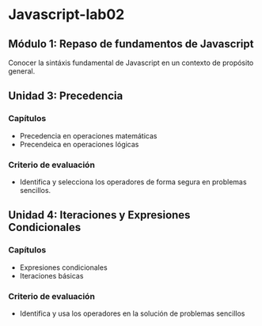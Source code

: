 # Javascript-lab02

## Módulo 1: Repaso de fundamentos de Javascript
  Conocer la sintáxis fundamental de Javascript en un contexto de propósito general.
## Unidad 3: Precedencia

### Capítulos
  - Precedencia en operaciones matemáticas
  - Precendeica en operaciones lógicas

### Criterio de evaluación
  - Identifica y selecciona los operadores de forma segura en problemas sencillos.

## Unidad 4: Iteraciones y Expresiones Condicionales

### Capítulos
  - Expresiones condicionales
  - Iteraciones básicas
### Criterio de evaluación
  - Identifica y usa los operadores en la solución de problemas sencillos
